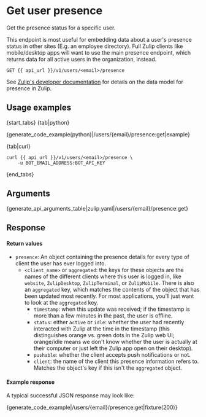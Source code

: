 # Get user presence

Get the presence status for a specific user.

This endpoint is most useful for embedding data about a user's
presence status in other sites (E.g. an employee directory).  Full
Zulip clients like mobile/desktop apps will want to use the main
presence endpoint, which returns data for all active users in the
organization, instead.

`GET {{ api_url }}/v1/users/<email>/presence`

See
[Zulip's developer documentation](https://zulip.readthedocs.io/en/latest/subsystems/presence.html)
for details on the data model for presence in Zulip.

## Usage examples

{start_tabs}
{tab|python}

{generate_code_example(python)|/users/{email}/presence:get|example}

{tab|curl}

```
curl {{ api_url }}/v1/users/<email>/presence \
    -u BOT_EMAIL_ADDRESS:BOT_API_KEY
```

{end_tabs}

## Arguments

{generate_api_arguments_table|zulip.yaml|/users/{email}/presence:get}

## Response

#### Return values

* `presence`: An object containing the presence details for every type
  of client the user has ever logged into.
    * `<client_name>` or `aggregated`: the keys for these objects are
      the names of the different clients where this user is logged in,
      like `website`, `ZulipDesktop`, `ZulipTerminal`, or
      `ZulipMobile`. There is also an `aggregated` key, which matches
      the contents of the object that has been updated most
      recently. For most applications, you'll just want to look at the
      `aggregated` key.
        * `timestamp`: when this update was received; if the timestamp
          is more than a few minutes in the past, the user is offline.
        * `status`: either `active` or `idle`: whether the user had
          recently interacted with Zulip at the time in the timestamp
          (this distinguishes orange vs. green dots in the Zulip web
          UI; orange/idle means we don't know whether the user is
          actually at their computer or just left the Zulip app open
          on their desktop).
        * `pushable`: whether the client accepts push notifications or not.
        * `client`: the name of the client this presence information refers to.
          Matches the object's key if this isn't the `aggregated` object.

#### Example response

A typical successful JSON response may look like:

{generate_code_example|/users/{email}/presence:get|fixture(200)}

